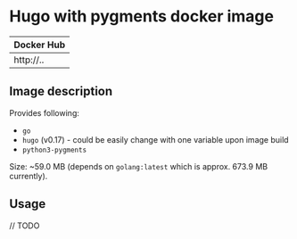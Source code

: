# Hugo with pygments docker image

| Docker Hub |
| ---------- |
| http://..  |

##  Image description

Provides following:

* `go`    
* `hugo` (v0.17) - could be easily change with one variable upon image build
* `python3-pygments`

Size: ~59.0 MB (depends on `golang:latest` which is approx. 673.9 MB currently).

## Usage

// TODO